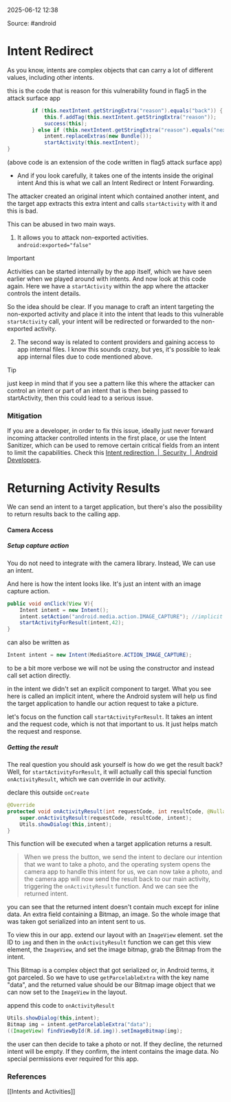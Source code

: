 
2025-06-12 12:38

Source: #android  
# Intent Redirect 

As you know, intents are complex objects that can carry a lot of different values, including other intents. 

this is the code that is reason for this vulnerability found in flag5 in the attack surface app 
```java
		if (this.nextIntent.getStringExtra("reason").equals("back")) {
		    this.f.addTag(this.nextIntent.getStringExtra("reason"));
		    success(this);
		} else if (this.nextIntent.getStringExtra("reason").equals("next")) { //a different condition that led to a `startActivity` call
		    intent.replaceExtras(new Bundle());
		    startActivity(this.nextIntent);
}
```
(above code is an extension of the code written in flag5 attack surface app)

- And if you look carefully, it takes one of the intents inside the original intent And this is what we call an Intent Redirect or Intent Forwarding.  

The attacker created an original intent which contained another intent, and the target app extracts this extra intent and calls `startActivity` with it and this is bad. 

This can be abused in two main ways. 

1. It allows you to attack non-exported activities.
	`android:exported="false"`

> [!important]
> 	Activities can be started internally by the app itself, which we have seen earlier when we played around with intents. And now look at this code again. Here we have a `startActivity` within the app where the attacker controls the intent details. 

So the idea should be clear. If you manage to craft an intent targeting the non-exported activity and place it into the intent that leads to this vulnerable `startActivity` call, your intent will be redirected or forwarded to the non-exported activity. 

2. The second way is related to content providers and gaining access to app internal files. I know this sounds crazy, but yes, it's possible to leak app internal files due to code mentioned above.

> [!tip]
> just keep in mind that if you see a pattern like this where the attacker can control an intent or part of an intent that is then being passed to startActivity, then this could lead to a serious issue.

### Mitigation 

If you are a developer, in order to fix this issue, ideally just never forward incoming attacker controlled intents in the first place, or use the Intent Sanitizer, which can be used to remove certain critical fields from an intent to limit the capabilities. Check this [Intent redirection  |  Security  |  Android Developers](https://developer.android.com/privacy-and-security/risks/intent-redirection).

# Returning Activity Results 

We can send an intent to a target application, but there's also the possibility to return results back to the calling app. 
#### Camera Access

##### Setup capture action

You do not need to integrate with the camera library. Instead, We can use an intent.

And here is how the intent looks like. It's just an intent with an image capture action.
```java
public void onClick(View V){
	Intent intent = new Intent(); 
	intent.setAction("android.media.action.IMAGE_CAPTURE"); //implicit intent 
	startActivityForResult(intent,42);
}
```

can also be written as 
```JAVA
Intent intent = new Intent(MediaStore.ACTION_IMAGE_CAPTURE);
```

to be a bit more verbose we will not be using the constructor and instead call set action directly. 

in the intent we didn't set an explicit component to target. What you see here is called an implicit intent, where the Android system will help us find the target application to handle our action request to take a picture.

let's focus on the function call `startActivityForResult`. It takes an intent and the request code, which is not that important to us. It just helps match the request and response.
##### Getting the result 

The real question you should ask yourself is how do we get the result back? Well, for `startActivityForResult`, it will actually call this special function `onActivityResult`, which we can override in our activity. 

declare this outside `onCreate`
```java
@Override
protected void onActivityResult(int requestCode, int resultCode, @Nullable Intent intent){
	super.onActivityResult(requestCode, resultCode, intent);
	Utils.showDialog(this,intent);
}
```

This function will be executed when a target application returns a result.

> When we press the button, we send the intent to declare our intention that we want to take a photo, and the operating system opens the camera app to handle this intent for us, we can now take a photo, and the camera app will now send the result back to our main activity, triggering the `onActivityResult` function. And we can see the returned intent. 

you can see that the returned intent doesn't contain much except for inline data. An extra field containing a Bitmap, an image. So the whole image that was taken got serialized into an intent sent to us. 

To view this in our app. extend our layout with an `ImageView` element. set the ID to `img` and then in the `onActivityResult` function we can get this view element, the `ImageView`, and set the image bitmap, grab the Bitmap from the intent.

This Bitmap is a complex object that got serialized or, in Android terms, it got parceled. So we have to use `getParcelableExtra` with the key name "data", and the returned value should be our Bitmap image object that we can now set to the `ImageView` in the layout.

append this code to `onActivityResult`
```java
Utils.showDialog(this,intent);  
Bitmap img = intent.getParcelableExtra("data");  
((ImageView) findViewById(R.id.img)).setImageBitmap(img);
```

the user can then decide to take a photo or not. If they decline, the returned intent will be empty. If they confirm, the intent contains the image data. No special permissions ever required for this app. 

### References

[[Intents and Activities]]